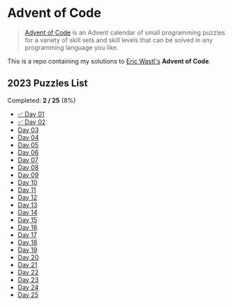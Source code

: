 # Advent of Code

> [Advent of Code](https://adventofcode.com/) is an Advent calendar of small
> programming puzzles for a variety of skill sets and skill levels that can be solved
> in any programming language you like.

This is a repo containing my solutions to [Eric Wastl's](http://was.tl/) **Advent of Code**.

## 2023 Puzzles List

Completed: **2 / 25** (8%)
*  [✅ Day 01](2023/Day%2001/)
*  [✅ Day 02](2023/Day%2002/)
*  [Day 03](2023/Day%2003/)
*  [Day 04](2023/Day%2004/)
*  [Day 05](2023/Day%2005/)
*  [Day 06](2023/Day%2006/)
*  [Day 07](2023/Day%2007/)
*  [Day 08](2023/Day%2008/)
*  [Day 09](2023/Day%2009/)
*  [Day 10](2023/Day%2010/)
*  [Day 11](2023/Day%2011/)
*  [Day 12](2023/Day%2012/)
*  [Day 13](2023/Day%2013/)
*  [Day 14](2023/Day%2014/)
*  [Day 15](2023/Day%2015/)
*  [Day 16](2023/Day%2016/)
*  [Day 17](2023/Day%2017/)
*  [Day 18](2023/Day%2018/)
*  [Day 19](2023/Day%2019/)
*  [Day 20](2023/Day%2020/)
*  [Day 21](2023/Day%2021/)
*  [Day 22](2023/Day%2022/)
*  [Day 23](2023/Day%2023/)
*  [Day 24](2023/Day%2024/)
*  [Day 25](2023/Day%2025/)
